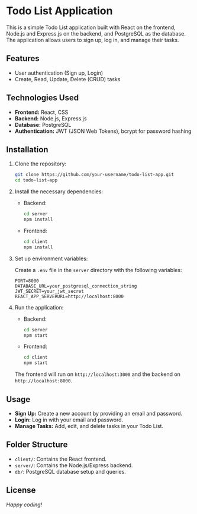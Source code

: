 # Todo List Application

This is a simple Todo List application built with React on the frontend, Node.js and Express.js on the backend, and PostgreSQL as the database. The application allows users to sign up, log in, and manage their tasks.

## Features

- User authentication (Sign up, Login)
- Create, Read, Update, Delete (CRUD) tasks

## Technologies Used

- **Frontend:** React, CSS
- **Backend:** Node.js, Express.js
- **Database:** PostgreSQL
- **Authentication:** JWT (JSON Web Tokens), bcrypt for password hashing

## Installation

1. Clone the repository:
    ```bash
    git clone https://github.com/your-username/todo-list-app.git
    cd todo-list-app
    ```

2. Install the necessary dependencies:

    - Backend:
      ```bash
      cd server
      npm install
      ```

    - Frontend:
      ```bash
      cd client
      npm install
      ```

3. Set up environment variables:
   
   Create a `.env` file in the `server` directory with the following variables:

    ```env
    PORT=8000
    DATABASE_URL=your_postgresql_connection_string
    JWT_SECRET=your_jwt_secret
    REACT_APP_SERVERURL=http://localhost:8000
    ```

4. Run the application:

    - Backend:
      ```bash
      cd server
      npm start
      ```

    - Frontend:
      ```bash
      cd client
      npm start
      ```

    The frontend will run on `http://localhost:3000` and the backend on `http://localhost:8000`.

## Usage

- **Sign Up:** Create a new account by providing an email and password.
- **Login:** Log in with your email and password.
- **Manage Tasks:** Add, edit, and delete tasks in your Todo List.

## Folder Structure

- `client/`: Contains the React frontend.
- `server/`: Contains the Node.js/Express backend.
- `db/`: PostgreSQL database setup and queries.

## License


*Happy coding!*

